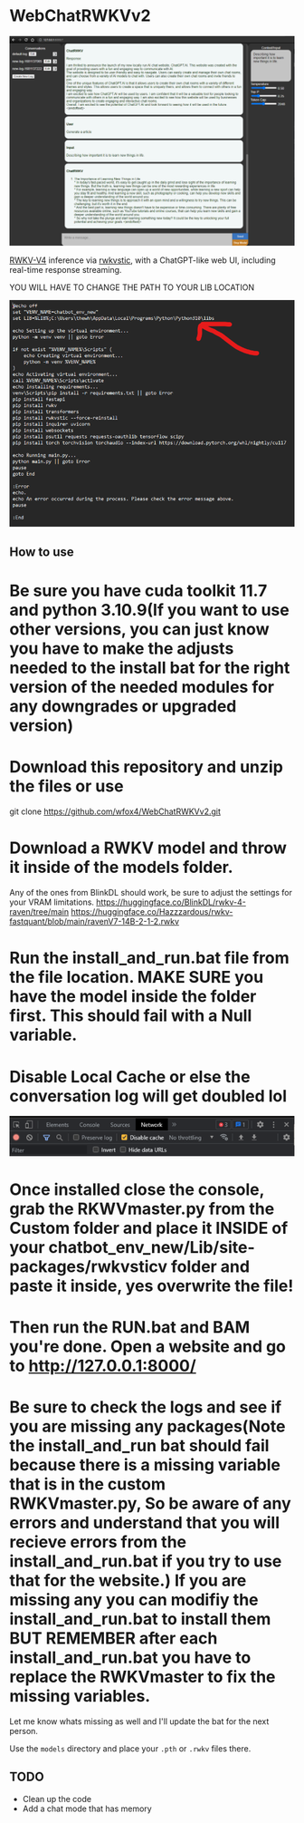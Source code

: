 # WebChatRWKVv2

![screenshot](https://github.com/wfox4/WebChatRWKVv2/blob/main/.github/images/screenshot7.png)

[RWKV-V4](https://github.com/BlinkDL/RWKV-LM) inference via
[rwkvstic](https://github.com/harrisonvanderbyl/rwkvstic), with a ChatGPT-like
web UI, including real-time response streaming.

YOU WILL HAVE TO CHANGE THE PATH TO YOUR LIB LOCATION

![screenshot](https://github.com/wfox4/WebChatRWKVv2/blob/main/.github/images/Screenshot3.png)

## How to use

# Be sure you have cuda toolkit 11.7 and python 3.10.9(If you want to use other versions, you can just know you have to make the adjusts needed to the install bat for the right version of the needed modules for any downgrades or upgraded version)

# Download this repository and unzip the files or use
git clone https://github.com/wfox4/WebChatRWKVv2.git

# Download a RWKV model and throw it inside of the models folder. 
Any of the ones from BlinkDL should work, be sure to adjust the settings for your VRAM limitations.
https://huggingface.co/BlinkDL/rwkv-4-raven/tree/main
https://huggingface.co/Hazzzardous/rwkv-fastquant/blob/main/ravenV7-14B-2-1-2.rwkv

# Run the install_and_run.bat file from the file location. MAKE SURE you have the model inside the folder first. This should fail with a Null variable.

# Disable Local Cache or else the conversation log will get doubled lol

![screenshot](https://github.com/wfox4/WebChatRWKVv2/blob/main/.github/images/DisableLocalCacheSoTheLogWorks.png)

# Once installed close the console, grab the RKWVmaster.py from the Custom folder and place it INSIDE of your chatbot_env_new/Lib/site-packages/rwkvsticv folder and paste it inside, yes overwrite the file!

# Then run the RUN.bat and BAM you're done. Open a website and go to http://127.0.0.1:8000/

# Be sure to check the logs and see if you are missing any packages(Note the install_and_run bat should fail because there is a missing variable that is in the custom RWKVmaster.py, So be aware of any errors and understand that you will recieve errors from the install_and_run.bat if you try to use that for the website.) If you are missing any you can modifiy the install_and_run.bat to install them BUT REMEMBER after each install_and_run.bat you have to replace the RWKVmaster to fix the missing variables.
Let me know whats missing as well and I'll update the bat for the next person.



Use the `models` directory and place your `.pth` or `.rwkv` files there.



## TODO

- Clean up the code
- Add a chat mode that has memory
